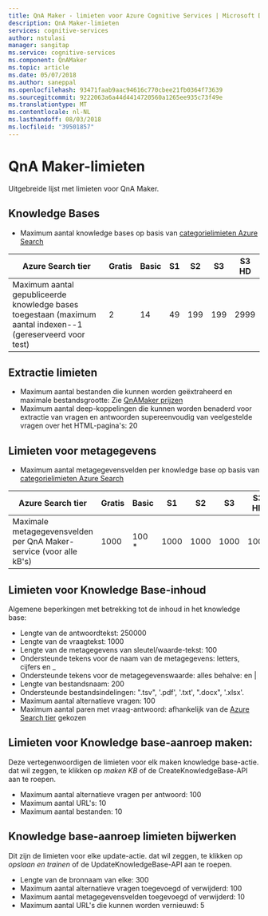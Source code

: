 ```yaml
---
title: QnA Maker - limieten voor Azure Cognitive Services | Microsoft Docs
description: QnA Maker-limieten
services: cognitive-services
author: nstulasi
manager: sangitap
ms.service: cognitive-services
ms.component: QnAMaker
ms.topic: article
ms.date: 05/07/2018
ms.author: saneppal
ms.openlocfilehash: 93471faab9aac94616c770cbee21fb0364f73639
ms.sourcegitcommit: 9222063a6a44d4414720560a1265ee935c73f49e
ms.translationtype: MT
ms.contentlocale: nl-NL
ms.lasthandoff: 08/03/2018
ms.locfileid: "39501857"
---
```

# <a name="qna-maker-limits"></a>QnA Maker-limieten
Uitgebreide lijst met limieten voor QnA Maker.

## <a name="knowledge-bases"></a>Knowledge Bases

* Maximum aantal knowledge bases op basis van [categorielimieten Azure Search](https://docs.microsoft.com/en-us/azure/search/search-limits-quotas-capacity)

|**Azure Search tier** | **Gratis** | **Basic** |**S1** | **S2**| **S3** |**S3 HD**|
|---|---|---|---|---|---|----|
|Maximum aantal gepubliceerde knowledge bases toegestaan (maximum aantal indexen--1 (gereserveerd voor test)|2|14|49|199|199|2999|

## <a name="extraction-limits"></a>Extractie limieten
* Maximum aantal bestanden die kunnen worden geëxtraheerd en maximale bestandsgrootte: Zie [QnAMaker prijzen](https://azure.microsoft.com/en-in/pricing/details/cognitive-services/qna-maker/)
* Maximum aantal deep-koppelingen die kunnen worden benaderd voor extractie van vragen en antwoorden supereenvoudig van veelgestelde vragen over het HTML-pagina's: 20

## <a name="metadata-limits"></a>Limieten voor metagegevens
* Maximum aantal metagegevensvelden per knowledge base op basis van [categorielimieten Azure Search](https://docs.microsoft.com/en-us/azure/search/search-limits-quotas-capacity)

|**Azure Search tier** | **Gratis** | **Basic** |**S1** | **S2**| **S3** |**S3 HD**|
|---|---|---|---|---|---|----|
|Maximale metagegevensvelden per QnA Maker-service (voor alle kB's)|1000|100 *|1000|1000|1000|1000|

## <a name="knowledge-base-content-limits"></a>Limieten voor Knowledge Base-inhoud
Algemene beperkingen met betrekking tot de inhoud in het knowledge base:
* Lengte van de antwoordtekst: 250000
* Lengte van de vraagtekst: 1000
* Lengte van de metagegevens van sleutel/waarde-tekst: 100
* Ondersteunde tekens voor de naam van de metagegevens: letters, cijfers en _  
* Ondersteunde tekens voor de metagegevenswaarde: alles behalve: en | 
* Lengte van bestandsnaam: 200
* Ondersteunde bestandsindelingen: ".tsv", '.pdf', '.txt', ".docx", '.xlsx'.
* Maximum aantal alternatieve vragen: 100
* Maximum aantal paren met vraag-antwoord: afhankelijk van de [Azure Search tier](https://docs.microsoft.com/en-in/azure/search/search-limits-quotas-capacity#document-limits) gekozen 

## <a name="create-knowledge-base-call-limits"></a>Limieten voor Knowledge base-aanroep maken:
Deze vertegenwoordigen de limieten voor elk maken knowledge base-actie. dat wil zeggen, te klikken op *maken KB* of de CreateKnowledgeBase-API aan te roepen.
* Maximum aantal alternatieve vragen per antwoord: 100
* Maximum aantal URL's: 10
* Maximum aantal bestanden: 10

## <a name="update-knowledge-base-call-limits"></a>Knowledge base-aanroep limieten bijwerken
Dit zijn de limieten voor elke update-actie. dat wil zeggen, te klikken op *opslaan en trainen* of de UpdateKnowledgeBase-API aan te roepen.
* Lengte van de bronnaam van elke: 300
* Maximum aantal alternatieve vragen toegevoegd of verwijderd: 100
* Maximum aantal metagegevensvelden toegevoegd of verwijderd: 10
* Maximum aantal URL's die kunnen worden vernieuwd: 5
